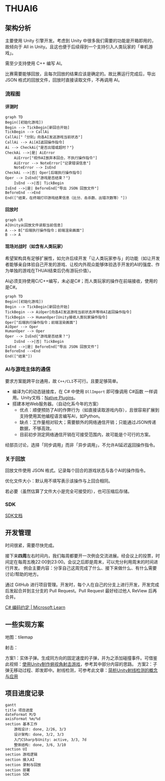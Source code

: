 # THUAI6

## 架构分析

主要使用 Unity 引擎开发。考虑到 Unity 中很多我们需要的功能是开箱即用的，故倾向于 All in Unity。且这也便于后续得到一个支持引入人类玩家的「单机游戏」。

需至少支持使用 C++ 编写 AI。

比赛需要能够回放，且每次回放的结果应该是确定的。故比赛运行完成后，导出 JSON 格式的回放文件，回放时直接读取文件，不再调用 AI。

### 流程图

#### 评测时

```mermaid
graph TD
Begin([初始化游戏])
Begin --> TickBegin[新回合开始]
TickBegin --> CallAi
CallAi["「分别」向各AI发送游戏当前状态"]
CallAi --> Ai[AI返回操作指令]
Ai --> CheckAi{"是否出错或超时？"}
CheckAi -->|是| AiError
    AiError["视作AI放弃本回合，不执行操作指令"]
    AiError --> NoteError["记录错误信息"]
    NoteError --> IsEnd
CheckAi -->|否| Oper[后端执行操作指令]
Oper --> IsEnd{"游戏是否结束？"}
    IsEnd -->|否| TickBegin
IsEnd -->|是| BeforeEnd["导出 JSON 回放文件"]
BeforeEnd -->End
End(["结束，在终端打印游戏结果信息（比分、击杀数、出错次数等）"])
```

#### 回放时

```mermaid
graph LR
A[Unity从回放文件读取当前信息]
A --> B["后端执行操作指令；前端渲染画面"]
B --> A
```

#### 现场对战时（如含有人类玩家）

希望架构具有足够扩展性，如允许后续开发「让人类玩家参与」的功能（如让开发者能够亲自体验自己开发的游戏、让校内外观众能够体验选手开发的AI的强度、作为单独的游戏在THUAI结束后仍有游玩价值）。

AI必须支持使用C/C++编写，未必是C#；而人类玩家的操作在前端接收，使用的是C#。

```mermaid
graph TD
Begin([初始化游戏])
Begin --> TickBegin[新回合开始]
TickBegin --> AiOper[向各AI发送游戏当前状态并等待AI返回操作指令]
TickBegin --> HumanOper[Unity接收人类玩家操作指令]
Oper["后端执行操作指令；前端渲染画面"]
AiOper --> Oper
HumanOper --> Oper
Oper --> IsEnd{"游戏是否结束？"}
    IsEnd -->|否| TickBegin
IsEnd -->|是| BeforeEnd["导出 JSON 回放文件"]
BeforeEnd -->End
End(["结束"])
```

### AI与游戏主体的通信

要求方案能跨平台通用，故 `C++/CLI`不可行。且要足够简单。

- 编译为C的动态链接库，在 C# 中使用 `DllImport` 即可像调用 C#函数 一样调用。Unity文档：[Native Plugins](https://docs.unity3d.com/Manual/NativePlugins.html)。
- 搭建本地Web服务器。（自动化系今年的方案）
  - 优点：顺便预防了AI的作弊行为（如直接读取游戏内存），且很容易扩展到支持使用其他编程语言编写AI，如Python。
  - 缺点：工作量相对较大；需要额外的网络通信开销；只能通过JSON传递数据，不够高效。
  - 目前初步测定网络通信开销在可接受范围内，故可能是个可行的方案。

经部员讨论，选择「同步调用」而非「异步调用」，不允许AI延迟返回操作指令。

### 关于回放

回放文件使用 JSON 格式。记录每个回合的游戏状态与各个AI的操作指令。

优化文件大小：默认用不填写表示该操作与上回合相同。

若必要（虽然估算了文件大小是完全可接受的），也可压缩后存储。

### SDK

[SDK文档](docs/SDK文档.md)

## 开发管理

时间很紧，需要尽快完成。

接下来**四周**左右时间内，我们每周都要开一次例会交流进展。经会议上的投票，时间定在每周五晚22:00到23:00。会议之后即是周末，可以充分利用周末的时间进行开发。
例会主要内容：分享自己这周完成了什么、接下来做什么、有什么需要讨论/帮助的地方。

通过 GitHub 进行项目管理。开发时，每个人在自己的分支上进行开发，开发完成后发起合并到主分支的 Pull Request。Pull Request 最好经过他人 ReView 后再合并。

[C# 编码约定 | Microsoft Learn](https://learn.microsoft.com/zh-cn/dotnet/csharp/fundamentals/coding-style/coding-conventions)

## 一些实现方案

地图：tilemap

射击：

方案1：实体子弹。生成同方向的固定速度的子弹，并为之添加碰撞事件。可借鉴此视频：[使用Unity制作俯视角射击游戏](https://www.bilibili.com/video/BV1xb4y1D7PZ/)，参考其中部分内容的思路。
方案2：子弹无移动过程、即发即中。射线检测，可参考此文章：[简析Unity射线检测的概念与应用](https://zhuanlan.zhihu.com/p/421534861)

## 项目进度记录

```mermaid
gantt
title 项目进度
dateFormat M/D
axisFormat %m/%d
section 基本工作
    游戏设计: done, 2/26, 3/3
    设计架构: done, 3/2, 3/3
    入门CSharp与Unity: active, 3/3, 7d
    整体结构: done, 3/6, 3/10
section UI
section 游戏逻辑
section 接入AI
section 录制与回放
section 部署
section SDK
```
